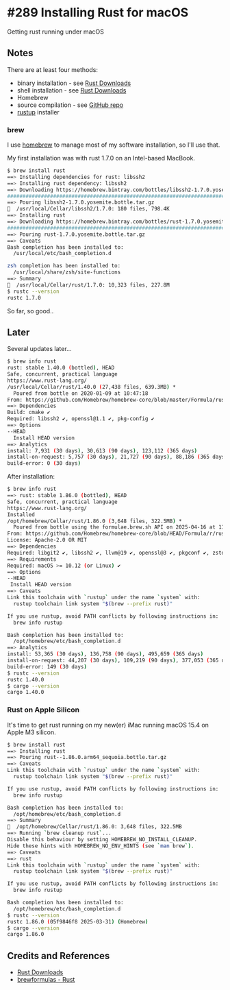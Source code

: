 # #289 Installing Rust for macOS

Getting rust running under macOS

## Notes

There are at least four methods:

* binary installation - see [Rust Downloads](https://www.rust-lang.org/downloads.html)
* shell installation - see [Rust Downloads](https://www.rust-lang.org/downloads.html)
* Homebrew
* source compilation - see [GitHub repo](https://github.com/rust-lang/rust)
* [rustup](https://rustup.rs/) installer

### brew

I use [homebrew](https://github.com/Homebrew/homebrew) to manage most of my software installation, so I'll use that.

My first installation was with rust 1.7.0 on an Intel-based MacBook.

```sh
$ brew install rust
==> Installing dependencies for rust: libssh2
==> Installing rust dependency: libssh2
==> Downloading https://homebrew.bintray.com/bottles/libssh2-1.7.0.yosemite.bottle.tar.gz
######################################################################## 100.0%
==> Pouring libssh2-1.7.0.yosemite.bottle.tar.gz
🍺  /usr/local/Cellar/libssh2/1.7.0: 180 files, 798.4K
==> Installing rust
==> Downloading https://homebrew.bintray.com/bottles/rust-1.7.0.yosemite.bottle.tar.gz
######################################################################## 100.0%
==> Pouring rust-1.7.0.yosemite.bottle.tar.gz
==> Caveats
Bash completion has been installed to:
  /usr/local/etc/bash_completion.d

zsh completion has been installed to:
  /usr/local/share/zsh/site-functions
==> Summary
🍺  /usr/local/Cellar/rust/1.7.0: 10,323 files, 227.8M
$ rustc --version
rustc 1.7.0
```

So far, so good..

## Later

Several updates later...

```sh
$ brew info rust
rust: stable 1.40.0 (bottled), HEAD
Safe, concurrent, practical language
https://www.rust-lang.org/
/usr/local/Cellar/rust/1.40.0 (27,438 files, 639.3MB) *
  Poured from bottle on 2020-01-09 at 10:47:18
From: https://github.com/Homebrew/homebrew-core/blob/master/Formula/rust.rb
==> Dependencies
Build: cmake ✔
Required: libssh2 ✔, openssl@1.1 ✔, pkg-config ✔
==> Options
--HEAD
  Install HEAD version
==> Analytics
install: 7,931 (30 days), 30,613 (90 days), 123,112 (365 days)
install-on-request: 5,757 (30 days), 21,727 (90 days), 88,186 (365 days)
build-error: 0 (30 days)
```

After installation:

```sh
$ brew info rust
==> rust: stable 1.86.0 (bottled), HEAD
Safe, concurrent, practical language
https://www.rust-lang.org/
Installed
/opt/homebrew/Cellar/rust/1.86.0 (3,648 files, 322.5MB) *
  Poured from bottle using the formulae.brew.sh API on 2025-04-16 at 11:53:42
From: https://github.com/Homebrew/homebrew-core/blob/HEAD/Formula/r/rust.rb
License: Apache-2.0 OR MIT
==> Dependencies
Required: libgit2 ✔, libssh2 ✔, llvm@19 ✔, openssl@3 ✔, pkgconf ✔, zstd ✔
==> Requirements
Required: macOS >= 10.12 (or Linux) ✔
==> Options
--HEAD
 Install HEAD version
==> Caveats
Link this toolchain with `rustup` under the name `system` with:
  rustup toolchain link system "$(brew --prefix rust)"

If you use rustup, avoid PATH conflicts by following instructions in:
  brew info rustup

Bash completion has been installed to:
  /opt/homebrew/etc/bash_completion.d
==> Analytics
install: 53,365 (30 days), 136,758 (90 days), 495,659 (365 days)
install-on-request: 44,207 (30 days), 109,219 (90 days), 377,053 (365 days)
build-error: 149 (30 days)
$ rustc --version
rustc 1.40.0
$ cargo --version
cargo 1.40.0
```

### Rust on Apple Silicon

It's time to get rust running on my new(er) iMac running macOS 15.4 on Apple M3 silicon.

```sh
$ brew install rust
==> Installing rust
==> Pouring rust--1.86.0.arm64_sequoia.bottle.tar.gz
==> Caveats
Link this toolchain with `rustup` under the name `system` with:
  rustup toolchain link system "$(brew --prefix rust)"

If you use rustup, avoid PATH conflicts by following instructions in:
  brew info rustup

Bash completion has been installed to:
  /opt/homebrew/etc/bash_completion.d
==> Summary
🍺  /opt/homebrew/Cellar/rust/1.86.0: 3,648 files, 322.5MB
==> Running `brew cleanup rust`...
Disable this behaviour by setting HOMEBREW_NO_INSTALL_CLEANUP.
Hide these hints with HOMEBREW_NO_ENV_HINTS (see `man brew`).
==> Caveats
==> rust
Link this toolchain with `rustup` under the name `system` with:
  rustup toolchain link system "$(brew --prefix rust)"

If you use rustup, avoid PATH conflicts by following instructions in:
  brew info rustup

Bash completion has been installed to:
  /opt/homebrew/etc/bash_completion.d
$ rustc --version
rustc 1.86.0 (05f9846f8 2025-03-31) (Homebrew)
$ cargo --version
cargo 1.86.0
```

## Credits and References

* [Rust Downloads](https://www.rust-lang.org/downloads.html)
* [brewformulas - Rust](http://brewformulas.org/Rust)
